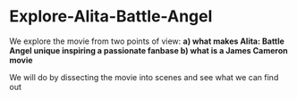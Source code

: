 # Explore-Alita-Battle-Angel

We explore the movie from two points of view:
**a) what makes Alita: Battle Angel unique inspiring a passionate fanbase
b) what is a James Cameron movie**

We will do by dissecting the movie into scenes and see what we can find out

